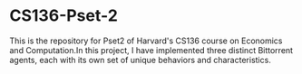# CS136-Pset-2

This is the repository for Pset2 of Harvard's CS136 course on Economics and Computation.In this project, I have implemented three distinct Bittorrent agents, each with its own set of unique behaviors and characteristics.
